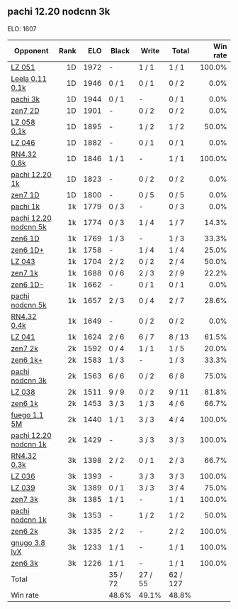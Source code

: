 ## pachi 12.20 nodcnn 3k ##

ELO: 1607

Opponent | Rank | ELO | Black | Write | Total | Win rate
---------|-----:|----:|-------|-------|-------|-------:
[LZ 051](LZ%20051.md) | 1D | 1972 | - | 1 / 1 | 1 / 1 | 100.0%
[Leela 0.11 0.1k](Leela%200.11%200.1k.md) | 1D | 1946 | 0 / 1 | 0 / 1 | 0 / 2 | 0.0%
[pachi 3k](pachi%203k.md) | 1D | 1944 | 0 / 1 | - | 0 / 1 | 0.0%
[zen7 2D](zen7%202D.md) | 1D | 1901 | - | 0 / 2 | 0 / 2 | 0.0%
[LZ 058 0.1k](LZ%20058%200.1k.md) | 1D | 1895 | - | 1 / 2 | 1 / 2 | 50.0%
[LZ 046](LZ%20046.md) | 1D | 1882 | - | 0 / 1 | 0 / 1 | 0.0%
[RN4.32 0.8k](RN4.32%200.8k.md) | 1D | 1846 | 1 / 1 | - | 1 / 1 | 100.0%
[pachi 12.20 1k](pachi%2012.20%201k.md) | 1D | 1823 | - | 0 / 2 | 0 / 2 | 0.0%
[zen7 1D](zen7%201D.md) | 1D | 1800 | - | 0 / 5 | 0 / 5 | 0.0%
[pachi 1k](pachi%201k.md) | 1k | 1779 | 0 / 3 | - | 0 / 3 | 0.0%
[pachi 12.20 nodcnn 5k](pachi%2012.20%20nodcnn%205k.md) | 1k | 1774 | 0 / 3 | 1 / 4 | 1 / 7 | 14.3%
[zen6 1D](zen6%201D.md) | 1k | 1769 | 1 / 3 | - | 1 / 3 | 33.3%
[zen6 1D+](zen6%201D+.md) | 1k | 1758 | - | 1 / 4 | 1 / 4 | 25.0%
[LZ 043](LZ%20043.md) | 1k | 1704 | 2 / 2 | 0 / 2 | 2 / 4 | 50.0%
[zen7 1k](zen7%201k.md) | 1k | 1688 | 0 / 6 | 2 / 3 | 2 / 9 | 22.2%
[zen6 1D-](zen6%201D-.md) | 1k | 1662 | - | 0 / 1 | 0 / 1 | 0.0%
[pachi nodcnn 5k](pachi%20nodcnn%205k.md) | 1k | 1657 | 2 / 3 | 0 / 4 | 2 / 7 | 28.6%
[RN4.32 0.4k](RN4.32%200.4k.md) | 1k | 1649 | - | 0 / 2 | 0 / 2 | 0.0%
[LZ 041](LZ%20041.md) | 1k | 1624 | 2 / 6 | 6 / 7 | 8 / 13 | 61.5%
[zen7 2k](zen7%202k.md) | 2k | 1592 | 0 / 4 | 1 / 1 | 1 / 5 | 20.0%
[zen6 1k+](zen6%201k+.md) | 2k | 1583 | 1 / 3 | - | 1 / 3 | 33.3%
[pachi nodcnn 3k](pachi%20nodcnn%203k.md) | 2k | 1563 | 6 / 6 | 0 / 2 | 6 / 8 | 75.0%
[LZ 038](LZ%20038.md) | 2k | 1511 | 9 / 9 | 0 / 2 | 9 / 11 | 81.8%
[zen6 1k](zen6%201k.md) | 2k | 1453 | 3 / 3 | 1 / 3 | 4 / 6 | 66.7%
[fuego 1.1 5M](fuego%201.1%205M.md) | 2k | 1440 | 1 / 1 | 3 / 3 | 4 / 4 | 100.0%
[pachi 12.20 nodcnn 1k](pachi%2012.20%20nodcnn%201k.md) | 2k | 1429 | - | 3 / 3 | 3 / 3 | 100.0%
[RN4.32 0.3k](RN4.32%200.3k.md) | 3k | 1398 | 2 / 2 | 0 / 1 | 2 / 3 | 66.7%
[LZ 036](LZ%20036.md) | 3k | 1393 | - | 3 / 3 | 3 / 3 | 100.0%
[LZ 039](LZ%20039.md) | 3k | 1389 | 0 / 1 | 3 / 3 | 3 / 4 | 75.0%
[zen7 3k](zen7%203k.md) | 3k | 1385 | 1 / 1 | - | 1 / 1 | 100.0%
[pachi nodcnn 1k](pachi%20nodcnn%201k.md) | 3k | 1353 | - | 1 / 2 | 1 / 2 | 50.0%
[zen6 2k](zen6%202k.md) | 3k | 1335 | 2 / 2 | - | 2 / 2 | 100.0%
[gnugo 3.8 lvX](gnugo%203.8%20lvX.md) | 3k | 1233 | 1 / 1 | - | 1 / 1 | 100.0%
[zen6 3k](zen6%203k.md) | 3k | 1226 | 1 / 1 | - | 1 / 1 | 100.0%
Total | | | 35 / 72 | 27 / 55 | 62 / 127 | 
Win rate| | | 48.6% | 49.1% | 48.8% | 
